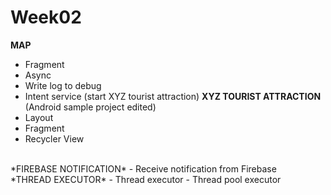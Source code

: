 # Week02
**MAP**
  - Fragment
  - Async
  - Write log to debug
  - Intent service (start XYZ tourist attraction)
**XYZ TOURIST ATTRACTION** (Android sample project edited)
  - Layout
  - Fragment
  - Recycler View
<br/>  
*FIREBASE NOTIFICATION*
  - Receive notification from Firebase
<br/>
*THREAD EXECUTOR*
  - Thread executor
  - Thread pool executor
